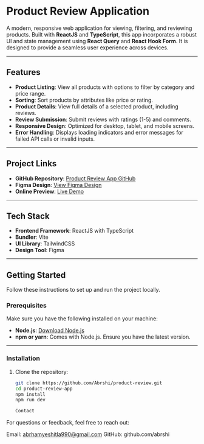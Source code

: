 # Product Review Application

A modern, responsive web application for viewing, filtering, and reviewing products. Built with **ReactJS** and **TypeScript**, this app incorporates a robust UI and state management using **React Query** and **React Hook Form**. It is designed to provide a seamless user experience across devices.

---

## **Features**
- **Product Listing**: View all products with options to filter by category and price range.
- **Sorting**: Sort products by attributes like price or rating.
- **Product Details**: View full details of a selected product, including reviews.
- **Review Submission**: Submit reviews with ratings (1-5) and comments.
- **Responsive Design**: Optimized for desktop, tablet, and mobile screens.
- **Error Handling**: Displays loading indicators and error messages for failed API calls or invalid inputs.

---

## **Project Links**
- **GitHub Repository**: [Product Review App GitHub](https://github.com/Abrshi/product-review)
- **Figma Design**: [View Figma Design](https://www.figma.com/design/rU3soNH9H6XSIqqLrvLIBW/Untitled?node-id=1-598&t=JlvfzI4ZnsHHnzSo-1)
- **Online Preview**: [Live Demo](https://github.com/Abrshi/product-review)

---

## **Tech Stack**
- **Frontend Framework**: ReactJS with TypeScript
- **Bundler**: Vite
- **UI Library**: TailwindCSS
- **Design Tool**: Figma

---

## **Getting Started**
Follow these instructions to set up and run the project locally.

### **Prerequisites**
Make sure you have the following installed on your machine:
- **Node.js**: [Download Node.js](https://nodejs.org/)
- **npm or yarn**: Comes with Node.js. Ensure you have the latest version.

---

### **Installation**
1. Clone the repository:
   ```bash
   git clone https://github.com/Abrshi/product-review.git
   cd product-review-app
   npm install
   npm run dev

   Contact
For questions or feedback, feel free to reach out:

Email: abrhamyeshitla990@gmail.com
GitHub: github.com/abrshi